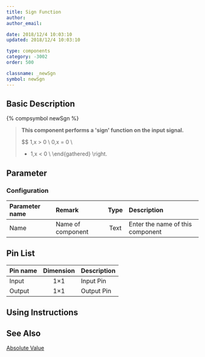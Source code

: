 ```yaml
---
title: Sign Function
author:
author_email:

date: 2018/12/4 10:03:10
updated: 2018/12/4 10:03:10

type: components
category: -3002
order: 500

classname: _newSgn
symbol: newSgn
---
```


## Basic Description

{% compsymbol newSgn %}

> **This component performs a 'sign' function on the input signal.**
>
> $$
>  1,x > 0  \\
>  0,x = 0  \\
>   - 1,x < 0 \\
> \end{gathered}  \right.$$
> $$

## Parameter

### Configuration

| Parameter name | Remark            | Type | Description                      |
| :------------- | :---------------- | :--: | :------------------------------- |
| Name           | Name of component | Text | Enter the name of this component |

## Pin List

| Pin name | Dimension | Description |
| :------- | :-------: | :---------- |
| Input    |    1×1    | Input Pin   |
| Output   |    1×1    | Output Pin  |

## Using Instructions

## See Also

[Absolute Value](comp_newAbs.md)
